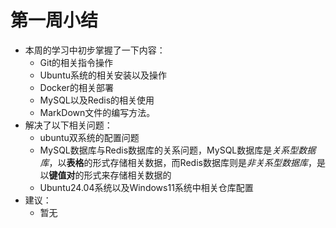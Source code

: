 # 第一周小结
- 本周的学习中初步掌握了一下内容：
  - Git的相关指令操作
  - Ubuntu系统的相关安装以及操作
  - Docker的相关部署
  - MySQL以及Redis的相关使用
  - MarkDown文件的编写方法。
- 解决了以下相关问题：
  - ubuntu双系统的配置问题
  - MySQL数据库与Redis数据库的关系问题，MySQL数据库是*关系型数据库*，以**表格**的形式存储相关数据，而Redis数据库则是*非关系型数据库*，是以**键值对**的形式来存储相关数据的
  - Ubuntu24.04系统以及Windows11系统中相关仓库配置
- 建议：
  - 暂无